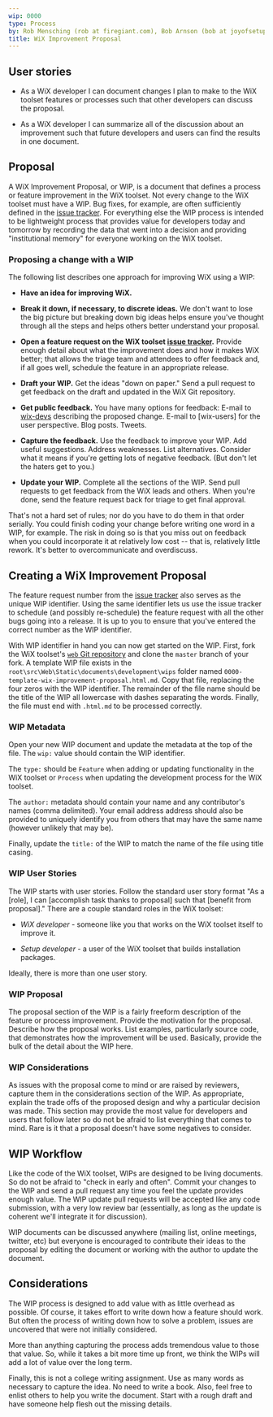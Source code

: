```yaml
---
wip: 0000
type: Process
by: Rob Mensching (rob at firegiant.com), Bob Arnson (bob at joyofsetup.com)
title: WiX Improvement Proposal
---
```


## User stories

* As a WiX developer I can document changes I plan to make to the WiX toolset features or processes
such that other developers can discuss the proposal.

* As a WiX developer I can summarize all of the discussion about an improvement such that future
developers and users can find the results in one document.

## Proposal

A WiX Improvement Proposal, or WIP, is a document that defines a process or feature
improvement in the WiX toolset. Not every change to the WiX toolset must have a WIP. Bug
fixes, for example, are often sufficiently defined in the [issue tracker]. For
everything else the WIP process is intended to be lightweight process that provides value
for developers today and tomorrow by recording the data that went into a decision and
providing "institutional memory" for everyone working on the WiX toolset.

### Proposing a change with a WIP

The following list describes one approach for improving WiX using a WIP:

- **Have an idea for improving WiX.**

- **Break it down, if necessary, to discrete ideas.** We don't want to lose the big picture but
breaking down big ideas helps ensure you've thought through all the steps and helps others better
understand your proposal.

- **Open a feature request on the WiX toolset [issue tracker].** Provide enough detail about what the
improvement does and how it makes WiX better; that allows the triage team and attendees to offer
feedback and, if all goes well, schedule the feature in an appropriate release.

- **Draft your WIP.** Get the ideas "down on paper." Send a pull request to get feedback on the draft and
updated in the WiX Git repository.

- **Get public feedback.** You have many options for feedback: E-mail to [wix-devs] describing the
proposed change. E-mail to [wix-users] for the user perspective. Blog posts. Tweets.

- **Capture the feedback.** Use the feedback to improve your WIP. Add useful suggestions. Address
weaknesses. List alternatives. Consider what it means if you're getting lots of negative feedback. (But
don't let the haters get to you.)

- **Update your WIP.** Complete all the sections of the WIP. Send pull requests to get feedback from the
WiX leads and others. When you're done, send the feature request back for triage to get final approval.

That's not a hard set of rules; nor do you have to do them in that order serially. You could finish coding
your change before writing one word in a WIP, for example. The risk in doing so is that you miss out on
feedback when you could incorporate it at relatively low cost -- that is, relatively little rework. It's
better to overcommunicate and overdiscuss.

## Creating a WiX Improvement Proposal

The feature request number from the [issue tracker] also serves as the unique WIP identifier. Using
the same identifier lets us use the issue tracker to schedule (and possibly re-schedule) the feature
request with all the other bugs going into a release. It is up to you to ensure that you've entered
the correct number as the WIP identifier.

With WIP identifier in hand you can now get started on the WIP. First, fork the WiX toolset's
[`web` Git repository](https://github.com/wixtoolset/web) and clone the `master` branch of your fork.
A template WIP file exists in the `root\src\Web\Static\documents\development\wips` folder named
`0000-template-wix-improvement-proposal.html.md`. Copy that file, replacing the four zeros with the WIP
identifier. The remainder of the file name should be the title of the WIP all lowercase with dashes
separating the words. Finally, the file must end with `.html.md` to be processed correctly.

### WIP Metadata

Open your new WIP document and update the metadata at the top of the file. The `wip:` value
should contain the WIP identifier.

The `type:` should be `Feature` when adding or updating
functionality in the WiX toolset or `Process` when updating the development process for the
WiX toolset.

The `author:` metadata should contain your name and any contributor's names (comma delimited).
Your email address address should also be provided to uniquely identify you from others that
may have the same name (however unlikely that may be).

Finally, update the `title:` of the WIP to match the name of the file using title casing.

### WIP User Stories

The WIP starts with user stories. Follow the standard user story format "As a [role], I can
[accomplish task thanks to proposal] such that [benefit from proposal]." There are a couple
standard roles in the WiX toolset:

* *WiX developer* - someone like you that works on the WiX toolset itself to improve it.

* *Setup developer* - a user of the WiX toolset that builds installation packages.

Ideally, there is more than one user story.

### WIP Proposal

The proposal section of the WIP is a fairly freeform description of the feature or process
improvement. Provide the motivation for the proposal. Describe how the proposal works. List examples,
particularly source code, that demonstrates how the improvement will be used. Basically, provide
the bulk of the detail about the WIP here.

### WIP Considerations

As issues with the proposal come to mind or are raised by reviewers, capture them in the
considerations section of the WIP. As appropriate, explain the trade offs of the proposed
design and why a particular decision was made. This section may provide the most value for
developers and users that follow later so do not be afraid to list everything that comes
to mind. Rare is it that a proposal doesn't have some negatives to consider.

## WIP Workflow

Like the code of the WiX toolset, WIPs are designed to be living documents. So do not be afraid
to "check in early and often". Commit your changes to the WIP and send a pull request any time
you feel the update provides enough value. The WIP update pull requests will be accepted like
any code submission, with a very low review bar (essentially, as long as the update is coherent
we'll integrate it for discussion).

WIP documents can be discussed anywhere (mailing list, online meetings, twitter, etc) but everyone
is encouraged to contribute their ideas to the proposal by editing the document or working with
the author to update the document.

## Considerations

The WIP process is designed to add value with as little overhead as possible. Of course, it takes
effort to write down how a feature should work. But often the process of writing down how to solve
a problem, issues are uncovered that were not initially considered.

More than anything capturing the process adds tremendous value to those that value. So, while it
takes a bit more time up front, we think the WIPs will add a lot of value over the long term.

Finally, this is not a college writing assignment. Use as many words as necessary to capture the
idea. No need to write a book. Also, feel free to enlist others to help you write the document.
Start with a rough draft and have someone help flesh out the missing details.

  [issue tracker]: /issues/
  [wix-devs]: /documentation/mailinglist/
